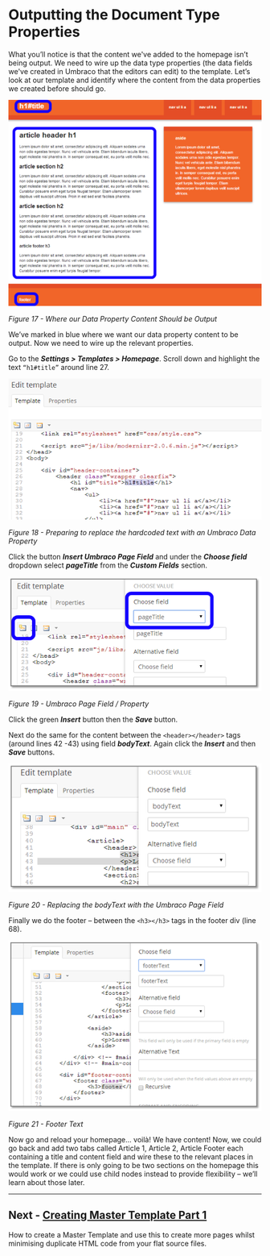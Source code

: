 # Outputting the Document Type Properties

What you’ll notice is that the content we've added to the homepage isn’t being output. We need to wire up the data type properties (the data fields we've created in Umbraco that the editors can edit) to the template.  Let’s look at our template and identify where the content from the data properties we created before should go.  


![Where our Data Properties Content Should be Output](images/figure-17-where-our-data-fields-go.png)


*Figure 17 - Where our Data Property Content Should be Output*


We’ve marked in blue where we want our data property content to be output. Now we need to wire up the relevant properties. 


Go to the **_Settings > Templates > Homepage_**. Scroll down and highlight the text `“h1#title”` around line 27. 


![Preparing to replace the hardcoded text with an Umbraco Page Field](images/figure-18-replace-hardcoded-text-with-umbraco-page-field.png)


*Figure 18 - Preparing to replace the hardcoded text with an Umbraco Data Property*


Click the button **_Insert Umbraco Page Field_** and under the **_Choose field_** dropdown select **_pageTitle_** from the **_Custom Fields_** section. 


![Umbraco Page Field](images/figure-19-umbraco-page-field.png)


*Figure 19 - Umbraco Page Field / Property*


Click the green **_Insert_** button then the **_Save_** button.  


Next do the same for the content between the `<header></header>` tags (around lines 42 -43) using field **_bodyText_**.  Again click the **_Insert_** and then **_Save_** buttons. 


![Replacing the bodyText with the Umbraco Page Field](images/figure-20-replace-bodytext-with-page-field.png)


*Figure 20 - Replacing the bodyText with the Umbraco Page Field*


Finally we do the footer – between the `<h3></h3>` tags in the footer div (line 68). 

![Replacing the Footer Text with the relevant Umbraco Page Field](images/figure-21-footer-text.png)


*Figure 21 - Footer Text*


Now go and reload your homepage... voilà! We have content! Now, we could go back and add two tabs called Article 1, Article 2, Article Footer each containing a title and content field and wire these to the relevant places in the template. If there is only going to be two sections on the homepage this would work or we could use child nodes instead to provide flexibility – we’ll learn about those later. 


---
## Next - [Creating Master Template Part 1](Creating-Master-Template-Part-1.md)
How to create a Master Template and use this to create more pages whilst minimising duplicate HTML code from your flat source files.


